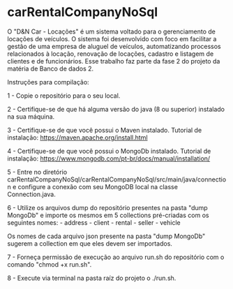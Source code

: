 # carRentalCompanyNoSql

O "D&N Car - Locações" é um sistema voltado para o gerenciamento de locações de veículos. O sistema foi desenvolvido com foco em facilitar a gestão de uma empresa de aluguel de veículos, automatizando processos relacionados à locação, renovação de locações, cadastro e listagem de clientes e de funcionários. Esse trabalho faz parte da fase 2 do projeto da matéria de Banco de dados 2.

Instruções para compilação:

1 - Copie o repositório para o seu local.

2 - Certifique-se de que há alguma versão do java (8 ou superior) instalado na sua máquina.

3 - Certifique-se de que você possui o Maven instalado. Tutorial de instalação: https://maven.apache.org/install.html

4 - Certifique-se de que você possui o MongoDb instalado. Tutorial de instalação: https://www.mongodb.com/pt-br/docs/manual/installation/

5 - Entre no diretório carRentalCompanyNoSql/carRentalCompanyNoSql/src/main/java/connection e configure a conexão com seu MongoDB local na classe Connection.java.

6 - Utilize os arquivos dump do repositório presentes na pasta "dump MongoDb" e importe os mesmos em 5 collections pré-criadas com os seguintes nomes:
    - address
    - client
    - rental
    - seller
    - vehicle

Os nomes de cada arquivo json presente na pasta "dump MongoDb" sugerem a collection em que eles devem ser importados.

7 - Forneça permissão de execução ao arquivo run.sh do repositório com o comando "chmod +x run.sh".

8 - Execute via terminal na pasta raíz do projeto o ./run.sh.
